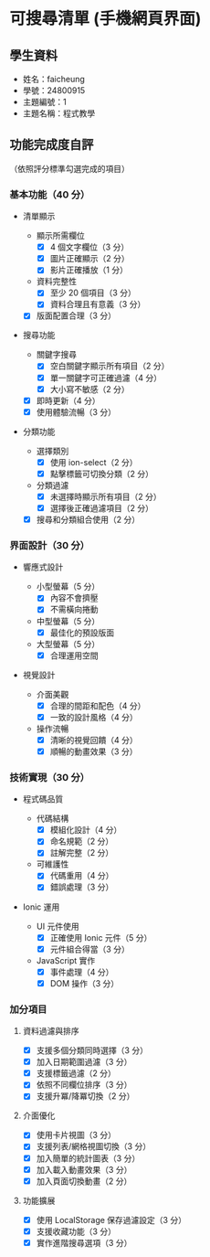 # 可搜尋清單 (手機網頁界面)

## 學生資料

- 姓名：faicheung
- 學號：24800915
- 主題編號：1
- 主題名稱：程式教學

## 功能完成度自評

（依照評分標準勾選完成的項目）

### 基本功能（40 分）

- 清單顯示

  - 顯示所需欄位
    - [x] 4 個文字欄位（3 分）
    - [x] 圖片正確顯示（2 分）
    - [x] 影片正確播放（1 分）
  - 資料完整性
    - [x] 至少 20 個項目（3 分）
    - [x] 資料合理且有意義（3 分）
  - [x] 版面配置合理（3 分）

- 搜尋功能

  - 關鍵字搜尋
    - [x] 空白關鍵字顯示所有項目（2 分）
    - [x] 單一關鍵字可正確過濾（4 分）
    - [x] 大小寫不敏感（2 分）
  - [x] 即時更新（4 分）
  - [x] 使用體驗流暢（3 分）

- 分類功能
  - 選擇類別
    - [x] 使用 ion-select（2 分）
    - [x] 點擊標籤可切換分類（2 分）
  - 分類過濾
    - [x] 未選擇時顯示所有項目（2 分）
    - [x] 選擇後正確過濾項目（2 分）
  - [x] 搜尋和分類組合使用（2 分）

### 界面設計（30 分）

- 響應式設計

  - 小型螢幕（5 分）
    - [x] 內容不會擠壓
    - [x] 不需橫向捲動
  - 中型螢幕（5 分）
    - [x] 最佳化的預設版面
  - 大型螢幕（5 分）
    - [x] 合理運用空間

- 視覺設計
  - 介面美觀
    - [x] 合理的間距和配色（4 分）
    - [x] 一致的設計風格（4 分）
  - 操作流暢
    - [x] 清晰的視覺回饋（4 分）
    - [x] 順暢的動畫效果（3 分）

### 技術實現（30 分）

- 程式碼品質

  - 代碼結構
    - [x] 模組化設計（4 分）
    - [x] 命名規範（2 分）
    - [x] 註解完整（2 分）
  - 可維護性
    - [x] 代碼重用（4 分）
    - [x] 錯誤處理（3 分）

- Ionic 運用
  - UI 元件使用
    - [x] 正確使用 Ionic 元件（5 分）
    - [x] 元件組合得當（3 分）
  - JavaScript 實作
    - [x] 事件處理（4 分）
    - [x] DOM 操作（3 分）

### 加分項目

1. 資料過濾與排序

   - [x] 支援多個分類同時選擇（3 分）
   - [x] 加入日期範圍過濾（3 分）
   - [x] 支援標籤過濾（2 分）
   - [x] 依照不同欄位排序（3 分）
   - [x] 支援升冪/降冪切換（2 分）

2. 介面優化

   - [x] 使用卡片視圖（3 分）
   - [x] 支援列表/網格視圖切換（3 分）
   - [x] 加入簡單的統計圖表（3 分）
   - [x] 加入載入動畫效果（3 分）
   - [x] 加入頁面切換動畫（2 分）

3. 功能擴展

   - [x] 使用 LocalStorage 保存過濾設定（3 分）
   - [x] 支援收藏功能（3 分）
   - [x] 實作進階搜尋選項（3 分）